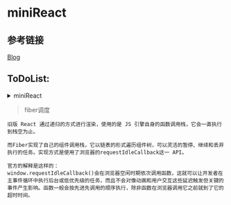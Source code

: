 # miniReact


## 参考链接

[Blog](https://github.com/purplebamboo/blog/issues)

## ToDoList:

<details>
  <summary>miniReact</summary>

- [x] 虚拟dom对象(Virtual DOM)

- [x] 虚拟dom差异化算法（diff algorithm）

- [x] 单向数据流渲染（Data Flow）

- [x] 组件生命周期

- [x] 事件处理

- [x] fiber调度 [参考链接](https://segmentfault.com/a/1190000018250127)

</details>


> fiber调度
```
旧版 React 通过递归的方式进行渲染，使用的是 JS 引擎自身的函数调用栈，它会一直执行到栈空为止。

而Fiber实现了自己的组件调用栈，它以链表的形式遍历组件树，可以灵活的暂停、继续和丢弃执行的任务。实现方式是使用了浏览器的requestIdleCallback这一 API。

官方的解释是这样的：
window.requestIdleCallback()会在浏览器空闲时期依次调用函数，这就可以让开发者在主事件循环中执行后台或低优先级的任务，而且不会对像动画和用户交互这些延迟触发但关键的事件产生影响。函数一般会按先进先调用的顺序执行，除非函数在浏览器调用它之前就到了它的超时时间。
```
